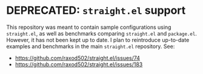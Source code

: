 # DEPRECATED: `straight.el` support

This repository was meant to contain sample configurations using
`straight.el`, as well as benchmarks comparing `straight.el` and
`package.el`. However, it has not been kept up to date. I plan to
reintroduce up-to-date examples and benchmarks in the main
`straight.el` repository. See:

* <https://github.com/raxod502/straight.el/issues/74>
* <https://github.com/raxod502/straight.el/issues/183>

